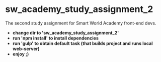 # sw_academy_study_assignment_2
The second study assignment for Smart World Academy front-end devs.

* **change dir to 'sw_academy_study_assignment_2'**
* **run 'npm install' to install dependencies**
* **run 'gulp' to obtain default task (that builds project and runs local web-server)**
* **enjoy ;)**
